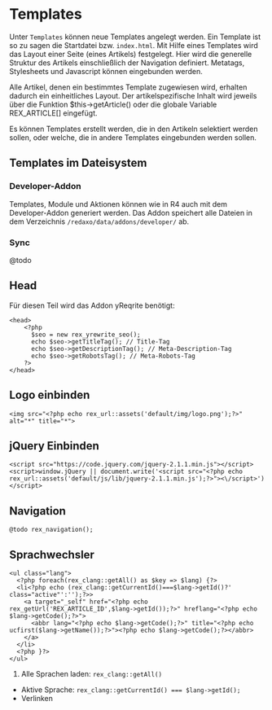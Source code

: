 # Templates

Unter `Templates` können neue Templates angelegt werden. Ein Template ist so zu sagen die Startdatei bzw. `index.html`. Mit Hilfe eines Templates wird das Layout einer Seite (eines Artikels) festgelegt. Hier wird die generelle Struktur des Artikels einschließlich der Navigation definiert. Metatags, Stylesheets und Javascript können eingebunden werden.

Alle Artikel, denen ein bestimmtes Template zugewiesen wird, erhalten dadurch ein einheitliches Layout. Der artikelspezifische Inhalt wird jeweils über die Funktion $this->getArticle() oder die globale Variable REX_ARTICLE[] eingefügt.

Es können Templates erstellt werden, die in den Artikeln selektiert werden sollen, oder welche, die in andere Templates eingebunden werden sollen.

## Templates im Dateisystem

### Developer-Addon

Templates, Module und Aktionen können wie in R4 auch mit dem Developer-Addon generiert werden. Das Addon speichert alle Dateien in dem Verzeichnis `/redaxo/data/addons/developer/` ab.

### Sync

@todo

## Head

Für diesen Teil wird das Addon yReqrite benötigt:

```
<head>
    <?php
      $seo = new rex_yrewrite_seo();
      echo $seo->getTitleTag(); // Title-Tag
      echo $seo->getDescriptionTag(); // Meta-Description-Tag
      echo $seo->getRobotsTag(); // Meta-Robots-Tag
    ?>
</head>
```

## Logo einbinden

```
<img src="<?php echo rex_url::assets('default/img/logo.png');?>" alt="*" title="*">
```

## jQuery Einbinden


```
<script src="https://code.jquery.com/jquery-2.1.1.min.js"></script>
<script>window.jQuery || document.write('<script src="<?php echo rex_url::assets('default/js/lib/jquery-2.1.1.min.js');?>"><\/script>')</script>
```

## Navigation

```
@todo rex_navigation();
```

## Sprachwechsler

```
<ul class="lang">
  <?php foreach(rex_clang::getAll() as $key => $lang) {?>
  <li<?php echo (rex_clang::getCurrentId()===$lang->getId()?' class="active"':'');?>>
    <a target="_self" href="<?php echo rex_getUrl('REX_ARTICLE_ID',$lang->getId());?>" hreflang="<?php echo $lang->getCode();?>">
      <abbr lang="<?php echo $lang->getCode();?>" title="<?php echo ucfirst($lang->getName());?>"><?php echo $lang->getCode();?></abbr>
    </a>
  </li>
  <?php }?>
</ul>
```

1. Alle Sprachen laden: `rex_clang::getAll()`
- Aktive Sprache: `rex_clang::getCurrentId() === $lang->getId();`
- Verlinken